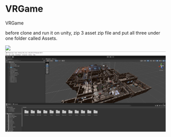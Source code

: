 # VRGame
VRGame

before clone and run it on unity, zip 3 asset zip file and put all three under one folder called Assets.

![](./img/video.gif)
![](./img/4.png)
